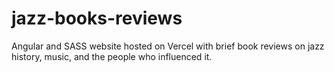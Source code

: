 # jazz-books-reviews
Angular and SASS website hosted on Vercel with brief book reviews on jazz history, music, and the people who influenced it.

